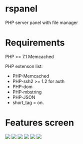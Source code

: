 # rspanel
PHP server panel with file manager

# Requirements
PHP >= 7.1
Memcached

PHP extenson list:
- PHP-Memcached
- PHP-ssh2 >= 1.2 for auth
- PHP-dom
- PHP-mbstring
- PHP-JSON
- short_tag = on.

# Features screen
![](https://sx2k.ru/scr/gm/LfJvmV7YkRoJGivNESfu.png)
![](https://sx2k.ru/scr/gm/1ITE0JssTchuzSaR2rSu.png)
![](https://sx2k.ru/scr/gm/TPab27mzK7SoqQ4GQ1os.png)
![](https://sx2k.ru/scr/gm/GNLhbP20TKmEZp6nRmSN.png)
![](https://sx2k.ru/scr/gm/2oYVvAjYpuxEsrplvY4t.png)
![](https://sx2k.ru/scr/gm/sUWO0kCaezqPoGpkFkFB.png)

